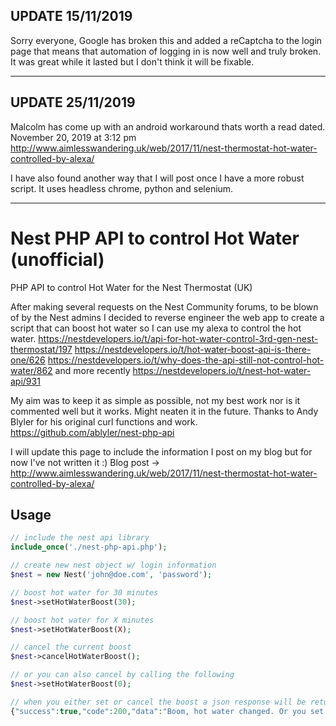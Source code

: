 ## UPDATE 15/11/2019

Sorry everyone, Google has broken this and added a reCaptcha to the login page that means that automation of logging in is now well and truly broken. It was great while it lasted but I don't think it will be fixable.

---

## UPDATE 25/11/2019

Malcolm has come up with an android workaround thats worth a read dated. November 20, 2019 at 3:12 pm
http://www.aimlesswandering.uk/web/2017/11/nest-thermostat-hot-water-controlled-by-alexa/

I have also found another way that I will post once I have a more robust script. It uses headless chrome, python and selenium.

---

# Nest PHP API to control Hot Water (unofficial)

PHP API to control Hot Water for the Nest Thermostat (UK)

After making several requests on the Nest Community forums, to be blown of by the Nest admins I decided to reverse engineer the web app to create a script that can boost hot water so I can use my alexa to control the hot water.
https://nestdevelopers.io/t/api-for-hot-water-control-3rd-gen-nest-thermostat/197
https://nestdevelopers.io/t/hot-water-boost-api-is-there-one/626
https://nestdevelopers.io/t/why-does-the-api-still-not-control-hot-water/862
and more recently https://nestdevelopers.io/t/nest-hot-water-api/931

My aim was to keep it as simple as possible, not my best work nor is it commented well but it works. Might neaten it in the future.
Thanks to Andy Blyler for his original curl functions and work. https://github.com/ablyler/nest-php-api

I will update this page to include the information I post on my blog but for now I've not written it :)
Blog post -> http://www.aimlesswandering.uk/web/2017/11/nest-thermostat-hot-water-controlled-by-alexa/


## Usage

```php
// include the nest api library
include_once('./nest-php-api.php');

// create new nest object w/ login information
$nest = new Nest('john@doe.com', 'password');

// boost hot water for 30 minutes
$nest->setHotWaterBoost(30);

// boost hot water for X minutes
$nest->setHotWaterBoost(X);

// cancel the current boost
$nest->cancelHotWaterBoost();

// or you can also cancel by calling the following
$nest->setHotWaterBoost(0);

// when you either set or cancel the boost a json response will be returned
{"success":true,"code":200,"data":"Boom, hot water changed. Or you set it to the same as before."}

```
